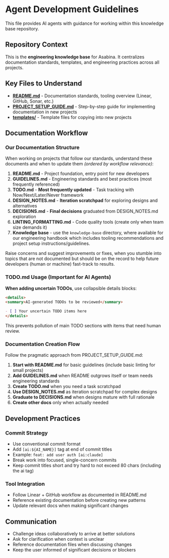# Agent Development Guidelines

This file provides AI agents with guidance for working within this knowledge base repository.

## Repository Context

This is the **engineering knowledge base** for Asabina. It centralizes documentation standards, templates, and engineering practices across all projects.

## Key Files to Understand

- **[README.md](./README.md)** - Documentation standards, tooling overview (Linear, GitHub, Sonar, etc.)
- **[PROJECT_SETUP_GUIDE.md](./PROJECT_SETUP_GUIDE.md)** - Step-by-step guide for implementing documentation in new projects
- **[templates/](./templates/)** - Template files for copying into new projects

## Documentation Workflow

### Our Documentation Structure

When working on projects that follow our standards, understand these documents and when to update them _(ordered by workflow relevance)_:

1. **README.md** - Project foundation, entry point for new developers
2. **GUIDELINES.md** - Engineering standards and best practices (most frequently referenced)
3. **TODO.md** - **Most frequently updated** - Task tracking with Now/Next/Later/Never framework
4. **DESIGN_NOTES.md** - **Iteration scratchpad** for exploring designs and alternatives
5. **DECISIONS.md** - **Final decisions** graduated from DESIGN_NOTES.md exploration
6. **LINTING_FORMATTING.md** - Code quality tools (create only when team size demands it)
7. **Knowledge base** - use the `knowledge-base` directory, where available for our engineering handbook which includes tooling recommendations and project setup instructions/guidelines.

Raise concerns and suggest improvements or fixes, when you stumble into topics that are not documented but should be on the record to help future developers (human or machine) fast-track to results.

### TODO.md Usage (Important for AI Agents)

**When adding uncertain TODOs**, use collapsible details blocks:

```markdown
<details>
<summary>AI-generated TODOs to be reviewed</summary>

- [ ] Your uncertain TODO items here
</details>
```

This prevents pollution of main TODO sections with items that need human review.

### Documentation Creation Flow

Follow the pragmatic approach from PROJECT_SETUP_GUIDE.md:

1. **Start with README.md** for basic guidelines (include basic linting for small projects)
2. **Add GUIDELINES.md** when README outgrows itself or team needs engineering standards
3. **Create TODO.md** when you need a task scratchpad
4. **Use DESIGN_NOTES.md** as iteration scratchpad for complex designs
5. **Graduate to DECISIONS.md** when designs mature with full rationale
6. **Create other docs** only when actually needed

## Development Practices

### Commit Strategy

- Use conventional commit format
- Add `[ai:${AI_NAME}]` tag at end of commit titles
- Example: `feat: add user auth [ai:claude]`
- Break work into focused, single-concern commits
- Keep commit titles short and try hard to not exceed 80 chars (including the ai tag)

### Tool Integration

- Follow Linear + GitHub workflow as documented in README.md
- Reference existing documentation before creating new patterns
- Update relevant docs when making significant changes

## Communication

- Challenge ideas collaboratively to arrive at better solutions
- Ask for clarification when context is unclear
- Reference documentation files when discussing changes
- Keep the user informed of significant decisions or blockers
